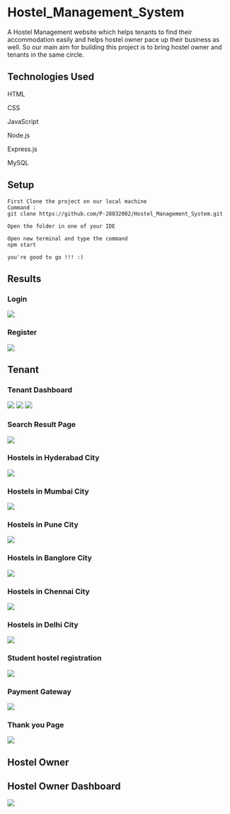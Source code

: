 # Hostel_Management_System
A Hostel Management website which helps tenants to find their accommodation easily and helps hostel owner pace up their business as well. So our main aim for building this project is to bring hostel owner and tenants in the same circle.

## Technologies Used
HTML

CSS

JavaScript

Node.js

Express.js

MySQL

## Setup
```
First Clone the project on our local machine 
Command :
git clone https://github.com/P-28032002/Hostel_Management_System.git

Open the folder in one of your IDE

Open new terminal and type the command 
npm start

you're good to go !!! :)
```
## Results

### Login

<img src="/Results/Login.jpg">

### Register

<img src="/Results/Register.jpg">

## Tenant

### Tenant Dashboard

<img src="/Results/Tenant_Dashboard_1.jpg">

<img src="/Results/Tenant_Dashboard_2.jpg">

<img src="/Results/Tenant_Dashboard_3.jpg">

### Search Result Page

<img src="/Results/Search_Result_Page.jpg">

### Hostels in Hyderabad City

<img src="/Results/Hostels_hyderabad.jpg">

### Hostels in Mumbai City

<img src="/Results/Hostels_mumbai.jpg">

### Hostels in Pune City

<img src="/Results/Hostels_pune.jpg">

### Hostels in Banglore City

<img src="/Results/Hostels_banglore.jpg">

### Hostels in Chennai City

<img src="/Results/Hostels_chennai.jpg">

### Hostels in Delhi City

<img src="/Results/Hostels_delhi.jpg">


### Student hostel registration 

<img src="/Results/Student_hostel_registration_form.jpg">

### Payment Gateway

<img src="/Results/Payment_Page.jpg">

### Thank you Page

<img src="/Results/Thank_you_Page.jpg">

## Hostel Owner

## Hostel Owner Dashboard

<img src="/Results/Thank_you_Page.jpg">
